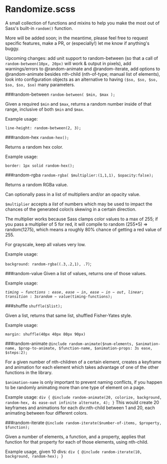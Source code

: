 # Randomize.scss

A small collection of functions and mixins to help you make the most out of Sass's built-in `random()` function.

More will be added soon; in the meantime, please feel free to request specific features, make a PR, or (especially!) let me know if anything's buggy.

Upcoming changes: add unit support to random-between (so that a call of `random-between(10px, 20px)` will work & output in pixels), add warnings/errors to @random-animate and @random-iterate, add options to @random-animate besides nth-child (nth-of-type; manual list of elements), look into configuration objects as an alternative to having `($so, $so, $so, $so, $so, $so)` many parameters.

###random-between
`random-between( $min, $max );`

Given a required `$min` and `$max`,  returns a random number inside of that range, inclusive of both `$min` and `$max`.

Example usage:

`line-height: random-between(2, 3);`


###random-hex
`random-hex();`

Returns a random hex color.

Example usage:

`border: 1px solid random-hex();`

###random-rgba
`random-rgba( $multiplier:(1,1,1), $opacity:false);`

Returns a random RGBa value.

Can optionally pass in a list of multipliers and/or an opacity value. 

`$multiplier` accepts a *list* of numbers which may be used to impact the chances of the generated color/s skewing in a certain direction.

The multiplier works because Sass clamps color values to a max of 255; if you pass a multiplier of 5 for red, it will compile to random (255*5) => random(1275), which means a roughly 80% chance of getting a red value of 255.

For grayscale, keep all values very low.

Example usage:

`background: random-rgba((.3,.2,1), .7)`;

###random-value 
Given a list of values, returns one of those values.

Example usage:

<code>$timing-functions: ease, ease-in, ease-in-out, linear;
transition: 3s random-value($timing-functions);</code>

###shuffle
`shuffle($list);`

Given a list, returns that same list, shuffled Fisher-Yates style.

Example usage:

`margin: shuffle(40px 40px 80px 90px)`

###random-animate
`@include random-animate($num-elements, $animation-name, $prop-to-animate, $function-name, $animation-props: 3s ease, $steps:2);`

For a given number of nth-children of a certain element, creates a keyframe and animation for each element which takes advantage of one of the other functions in the library.

`$animation-name` is only important to prevent naming conflicts, if you happen to be randomly animating more than one type of element on a page.

Example usage: 
`div { @include random-animate(20, colorize, background, random-hex, 4s ease-out infinite alternate, 4); }`
This would create 20 keyframes and animations for each div:nth-child between 1 and 20, each animating between four different colors.

###random-iterate
`@include random-iterate($number-of-items, $property, $function);`

Given a number of elements, a function, and a property, applies that function for that property for each of those elements, using nth-child.

Example usage, given 10 divs:
`div { @include random-iterate(10, background, random-hex); }`
